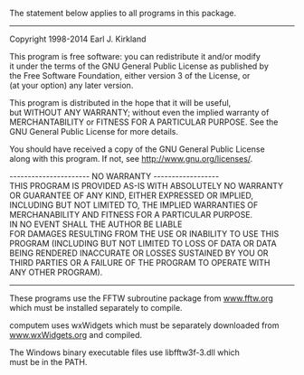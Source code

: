 The statement below applies to all programs in this package.  

------------------------------------------------------------------------  
Copyright 1998-2014 Earl J. Kirkland  


This program is free software: you can redistribute it and/or modify  
it under the terms of the GNU General Public License as published by  
the Free Software Foundation, either version 3 of the License, or  
(at your option) any later version.  

This program is distributed in the hope that it will be useful,  
but WITHOUT ANY WARRANTY; without even the implied warranty of  
MERCHANTABILITY or FITNESS FOR A PARTICULAR PURPOSE.  See the  
GNU General Public License for more details.  

You should have received a copy of the GNU General Public License  
along with this program.  If not, see <http://www.gnu.org/licenses/>.  

---------------------- NO WARRANTY ------------------  
THIS PROGRAM IS PROVIDED AS-IS WITH ABSOLUTELY NO WARRANTY  
OR GUARANTEE OF ANY KIND, EITHER EXPRESSED OR IMPLIED,  
INCLUDING BUT NOT LIMITED TO, THE IMPLIED WARRANTIES OF  
MERCHANABILITY AND FITNESS FOR A PARTICULAR PURPOSE.  
IN NO EVENT SHALL THE AUTHOR BE LIABLE  
FOR DAMAGES RESULTING FROM THE USE OR INABILITY TO USE THIS  
PROGRAM (INCLUDING BUT NOT LIMITED TO LOSS OF DATA OR DATA  
BEING RENDERED INACCURATE OR LOSSES SUSTAINED BY YOU OR  
THIRD PARTIES OR A FAILURE OF THE PROGRAM TO OPERATE WITH  
ANY OTHER PROGRAM).  

------------------------------------------------------------------------  

These programs use the FFTW subroutine package from www.fftw.org  
which must be installed separately to compile.  

computem uses wxWidgets which must be separately downloaded from  
www.wxWidgets.org and compiled.  

The Windows binary executable files use libfftw3f-3.dll which  
must be in the PATH.  

